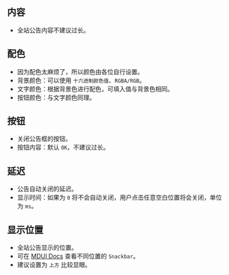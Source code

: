 ## 内容
- 全站公告内容不建议过长。

## 配色
- 因为配色太麻烦了，所以颜色由各位自行设置。
- 背景颜色：可以使用 `十六进制颜色值`、`RGBA/RGB`。
- 文字颜色：根据背景色进行配色，可填入值与背景色相同。
- 按钮颜色：与文字颜色同理。

## 按钮
- 关闭公告框的按钮。
- 按钮内容：默认 `OK`，不建议过长。

## 延迟
- 公告自动关闭的延迟。
- 显示时间：如果为 `0` 将不会自动关闭，用户点击任意空白位置将会关闭，单位为 `ms`。

## 显示位置
- 全站公告显示的位置。
- 可在 [MDUI Docs](https://www.mdui.org/docs/snackbar#example) 查看不同位置的 `Snackbar`。
- 建议设置为 `上方` 比较显眼。